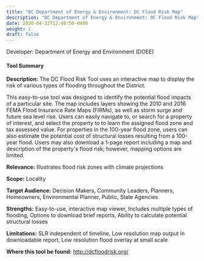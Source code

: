 ```yaml
---
title: "DC Department of Energy & Environment: DC Flood Risk Map"
description: "DC Department of Energy & Environment: DC Flood Risk Map"
date: 2020-04-22T12:48:50-0400
weight: 1
draft: false
---
```

Developer: Department of Energy and Environment (DOEE)

#### Tool Summary
**Description:** The DC Flood Risk Tool uses an interactive map to display the risk of various types of flooding throughout the District. 

This easy-to-use tool was designed to identify the potential flood impacts of a particular site. The map includes layers showing the 2010 and 2016 FEMA Flood Insurance Rate Maps (FIRMs), as well as storm surge and future sea level rise. Users can easily navigate to, or search for a property of interest, and select the property to to learn the assigned flood zone and tax assessed value. For properties in the 100-year flood zone, users can also estimate the potential cost of structural losses resulting from a 100-year flood. Users may also download a 1-page report including a map and description of the property's flood risk; however, mapping options are limited. 



**Relevance:** Illustrates flood risk zones with climate projections

**Scope:** Locality

**Target Audience:** Decision Makers, Community Leaders, Planners, Homeowners, Environmental Planner, Public, State Agencies

**Strengths:** Easy-to-use, interactive map viewer, Includes multiple types of flooding, Options to download brief reports, Ability to calculate potential structural losses

**Limitations:** SLR independent of timeline, Low resolution map output in downloadable report, Low resolution flood overlay at small scale

**Where this tool be found:** http://dcfloodrisk.org/

